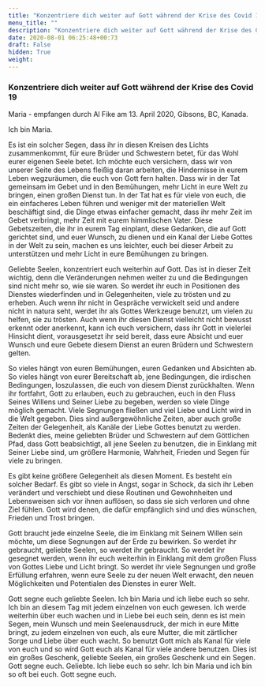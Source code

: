 ```yaml
---
title: "Konzentriere dich weiter auf Gott während der Krise des Covid 19"
menu_title: ""
description: "Konzentriere dich weiter auf Gott während der Krise des Covid 19"
date: 2020-08-01 06:25:48+00:73
draft: False
hidden: True
weight:
---
```

### Konzentriere dich weiter auf Gott während der Krise des Covid 19

Maria - empfangen durch Al Fike am 13. April 2020, Gibsons, BC, Kanada.

Ich bin Maria.

Es ist ein solcher Segen, dass ihr in diesen Kreisen des Lichts zusammenkommt, für eure Brüder und Schwestern betet, für das Wohl eurer eigenen Seele betet. Ich möchte euch versichern, dass wir von unserer Seite des Lebens fleißig daran arbeiten, die Hindernisse in eurem Leben wegzuräumen, die euch von Gott fern halten. Dass wir in der Tat gemeinsam im Gebet und in den Bemühungen, mehr Licht in eure Welt zu bringen, einen großen Dienst tun. In der Tat hat es für viele von euch, die ein einfacheres Leben führen und weniger mit der materiellen Welt beschäftigt sind, die Dinge etwas einfacher gemacht, dass ihr mehr Zeit im Gebet verbringt, mehr Zeit mit eurem himmlischen Vater. Diese Gebetszeiten, die ihr in eurem Tag einplant, diese Gedanken, die auf Gott gerichtet sind, und euer Wunsch, zu dienen und ein Kanal der Liebe Gottes in der Welt zu sein, machen es uns leichter, euch bei dieser Arbeit zu unterstützen und mehr Licht in eure Bemühungen zu bringen.

Geliebte Seelen, konzentriert euch weiterhin auf Gott. Das ist in dieser Zeit wichtig, denn die Veränderungen nehmen weiter zu und die Bedingungen sind nicht mehr so, wie sie waren. So werdet ihr euch in Positionen des Dienstes wiederfinden und in Gelegenheiten, viele zu trösten und zu erheben. Auch wenn ihr nicht in Gespräche verwickelt seid und andere nicht in natura seht, werdet ihr als Gottes Werkzeuge benutzt, um vielen zu helfen, sie zu trösten. Auch wenn ihr diesen Dienst vielleicht nicht bewusst erkennt oder anerkennt, kann ich euch versichern, dass ihr Gott in vielerlei Hinsicht dient, vorausgesetzt ihr seid bereit, dass eure Absicht und euer Wunsch und eure Gebete diesem Dienst an euren Brüdern und Schwestern gelten.

So vieles hängt von euren Bemühungen, euren Gedanken und Absichten ab. So vieles hängt von eurer Bereitschaft ab, jene Bedingungen, die irdischen Bedingungen, loszulassen, die euch von diesem Dienst zurückhalten. Wenn ihr fortfahrt, Gott zu erlauben, euch zu gebrauchen, euch in den Fluss Seines Willens und Seiner Liebe zu begeben, werden so viele Dinge möglich gemacht. Viele Segnungen fließen und viel Liebe und Licht wird in die Welt gegeben. Dies sind außergewöhnliche Zeiten, aber auch große Zeiten der Gelegenheit, als Kanäle der Liebe Gottes benutzt zu werden. Bedenkt dies, meine geliebten Brüder und Schwestern auf dem Göttlichen Pfad, dass Gott beabsichtigt, all jene Seelen zu benutzen, die in Einklang mit Seiner Liebe sind, um größere Harmonie, Wahrheit, Frieden und Segen für viele zu bringen.

Es gibt keine größere Gelegenheit als diesen Moment. Es besteht ein solcher Bedarf. Es gibt so viele in Angst, sogar in Schock, da sich ihr Leben verändert und verschiebt und diese Routinen und Gewohnheiten und Lebensweisen sich vor ihnen auflösen, so dass sie sich verloren und ohne Ziel fühlen. Gott wird denen, die dafür empfänglich sind und dies wünschen, Frieden und Trost bringen.

Gott braucht jede einzelne Seele, die im Einklang mit Seinem Willen sein möchte, um diese Segnungen auf der Erde zu bewirken. So werdet ihr gebraucht, geliebte Seelen, so werdet ihr gebraucht. So werdet ihr gesegnet werden, wenn ihr euch weiterhin in Einklang mit dem großen Fluss von Gottes Liebe und Licht bringt. So werdet ihr viele Segnungen und große Erfüllung erfahren, wenn eure Seele zu der neuen Welt erwacht, den neuen Möglichkeiten und Potentialen des Dienstes in eurer Welt.

Gott segne euch geliebte Seelen. Ich bin Maria und ich liebe euch so sehr. Ich bin an diesem Tag mit jedem einzelnen von euch gewesen. Ich werde weiterhin über euch wachen und in Liebe bei euch sein, denn es ist mein Segen, mein Wunsch und mein Seelenausdruck, der mich in eure Mitte bringt, zu jedem einzelnen von euch, als eure Mutter, die mit zärtlicher Sorge und Liebe über euch wacht. So benutzt Gott mich als Kanal für viele von euch und so wird Gott euch als Kanal für viele andere benutzen. Dies ist ein großes Geschenk, geliebte Seelen, ein großes Geschenk und ein Segen. Gott segne euch. Geliebte. Ich liebe euch so sehr. Ich bin Maria und ich bin so oft bei euch. Gott segne euch.
